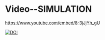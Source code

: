 # Video--SIMULATION
https://www.youtube.com/embed/8-3jJjYh_gU


[![DOI](https://zenodo.org/badge/532189769.svg)](https://zenodo.org/badge/latestdoi/532189769)
